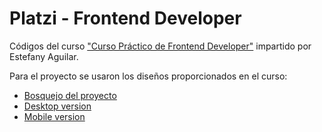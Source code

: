 # Platzi - Frontend Developer
Códigos del curso ["Curso Práctico de Frontend Developer"](https://platzi.com/cursos/frontend-developer-practico/) impartido por Estefany Aguilar.

Para el proyecto se usaron los diseños proporcionados en el curso:

- [Bosquejo del proyecto](https://scene.zeplin.io/project/60afeeed20af1378ed046538)
- [Desktop version](https://www.figma.com/proto/bcEVujIzJj5PNIWwF9pP2w/Platzi_YardSale?node-id=3%3A2112&amp%3Bscaling=scale-down&amp%3Bpage-id=0%3A998&amp%3Bstarting-point-node-id=5%3A2808)
- [Mobile version](https://www.figma.com/proto/bcEVujIzJj5PNIWwF9pP2w/Platzi_YardSale?node-id=0%3A684&amp%3Bscaling=scale-down&amp%3Bpage-id=0%3A1&amp%3Bstarting-point-node-id=0%3A719)
